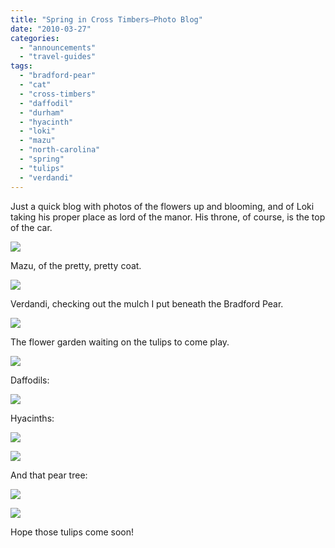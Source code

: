 ```yaml
---
title: "Spring in Cross Timbers—Photo Blog"
date: "2010-03-27"
categories:
  - "announcements"
  - "travel-guides"
tags:
  - "bradford-pear"
  - "cat"
  - "cross-timbers"
  - "daffodil"
  - "durham"
  - "hyacinth"
  - "loki"
  - "mazu"
  - "north-carolina"
  - "spring"
  - "tulips"
  - "verdandi"
---
```


Just a quick blog with photos of the flowers up and blooming, and of Loki taking his proper place as lord of the manor. His throne, of course, is the top of the car.

![](https://thegourmez-wpmedia.s3.amazonaws.com/2024/07/cats164.jpg)

Mazu, of the pretty, pretty coat.

![](https://thegourmez-wpmedia.s3.amazonaws.com/2024/07/cats165.jpg)

Verdandi, checking out the mulch I put beneath the Bradford Pear.

![](https://thegourmez-wpmedia.s3.amazonaws.com/2024/07/cats168.jpg)

The flower garden waiting on the tulips to come play.

![](https://thegourmez-wpmedia.s3.amazonaws.com/2024/07/garden18.jpg)

Daffodils:

![](https://thegourmez-wpmedia.s3.amazonaws.com/2024/07/garden13.jpg)

Hyacinths:

![](https://thegourmez-wpmedia.s3.amazonaws.com/2024/07/garden15.jpg)

![](https://thegourmez-wpmedia.s3.amazonaws.com/2024/07/garden03.jpg)

And that pear tree:

![](https://thegourmez-wpmedia.s3.amazonaws.com/2024/07/garden09.jpg)

![](https://thegourmez-wpmedia.s3.amazonaws.com/2024/07/garden19.jpg)

Hope those tulips come soon!
